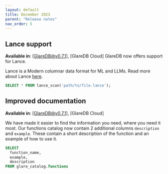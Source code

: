```yaml
---
layout: default
title: December 2023
parent: "Release notes"
nav_order: 5
---
```


## Lance support
**Available in**: [GlareDB@v0.7.1], [GlareDB Cloud]
GlareDB now offers support for Lance.


Lance is a Modern columnar data format for ML and LLMs. Read more about Lance [here](https://lancedb.github.io/lance/).

```sql
SELECT * FROM lance_scan('path/to/file.lance');
```


## Improved documentation
**Available in**: [GlareDB@v0.7.1], [GlareDB Cloud]

We have made it easier to find the information you need, where you need it most. Our functions catalog now contain 2 additional columns `description` and `example`. These contain a short description of the function and an example of how to use it. 

```sql
SELECT 
  function_name, 
  example, 
  description 
FROM glare_catalog.functions
```
